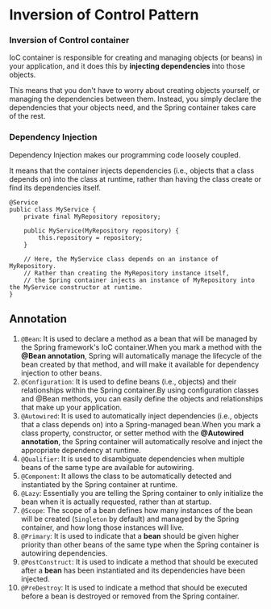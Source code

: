 #  Inversion of Control Pattern

### Inversion of Control container
IoC container is responsible for creating and managing objects (or beans) in your application, and it does this by **injecting dependencies** into those objects.

This means that you don't have to worry about creating objects yourself, or managing the dependencies between them. Instead, you simply declare the dependencies that your objects need, and the Spring container takes care of the rest.



### Dependency Injection
Dependency Injection makes our programming code loosely coupled.

It means that the container injects dependencies (i.e., objects that a class depends on) into the class at runtime, rather than having the class create or find its dependencies itself.

```
@Service
public class MyService {
    private final MyRepository repository;

    public MyService(MyRepository repository) {
        this.repository = repository;
    }

    // Here, the MyService class depends on an instance of MyRepository. 
    // Rather than creating the MyRepository instance itself, 
    // the Spring container injects an instance of MyRepository into the MyService constructor at runtime.
}

```

## Annotation

1. ``@Bean``: It is used to declare a method as a bean that will be managed by the Spring framework's IoC container.When you mark a method with the **@Bean annotation**, Spring will automatically manage the lifecycle of the bean created by that method, and will make it available for dependency injection to other beans.
2. ``@Configuration``: It is used to define beans (i.e., objects) and their relationships within the Spring container.By using configuration classes and @Bean methods, you can easily define the objects and relationships that make up your application.
3. ``@Autowired``: It is used to automatically inject dependencies (i.e., objects that a class depends on) into a Spring-managed bean.When you mark a class property, constructor, or setter method with the **@Autowired annotation**, the Spring container will automatically resolve and inject the appropriate dependency at runtime.
4. ``@Qualifier``: It is used to disambiguate dependencies when multiple beans of the same type are available for autowiring.
5. ``@Component``: It allows the class to be automatically detected and instantiated by the Spring container at runtime.
5. ``@Lazy``: Essentially you are telling the Spring container to only initialize the bean when it is actually requested, rather than at startup.
6. ``@Scope``: The scope of a bean defines how many instances of the bean will be created (```Singleton``` by default) and managed by the Spring container, and how long those instances will live.
7. ``@Primary``: It  is used to indicate that a **bean** should be given higher priority than other beans of the same type when the Spring container is autowiring dependencies.
8. ``@PostConstruct``: It is used to indicate a method that should be executed after a **bean** has been instantiated and its dependencies have been injected.
9. ``@PreDestroy``: It is used to indicate a method that should be executed before a bean is destroyed or removed from the Spring container.